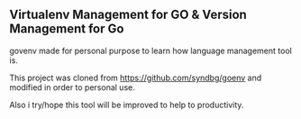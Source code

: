 
## Virtualenv Management for GO  & Version Management for Go 

govenv made for personal purpose to learn how language management tool is.

This project was cloned from https://github.com/syndbg/goenv and modified in order to personal use.

Also i try/hope this tool will be improved to help to productivity.
